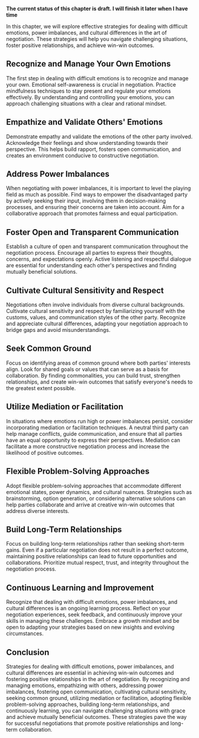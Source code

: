 **The current status of this chapter is draft. I will finish it later when I have time**

In this chapter, we will explore effective strategies for dealing with difficult emotions, power imbalances, and cultural differences in the art of negotiation. These strategies will help you navigate challenging situations, foster positive relationships, and achieve win-win outcomes.

Recognize and Manage Your Own Emotions
--------------------------------------

The first step in dealing with difficult emotions is to recognize and manage your own. Emotional self-awareness is crucial in negotiation. Practice mindfulness techniques to stay present and regulate your emotions effectively. By understanding and controlling your emotions, you can approach challenging situations with a clear and rational mindset.

Empathize and Validate Others' Emotions
---------------------------------------

Demonstrate empathy and validate the emotions of the other party involved. Acknowledge their feelings and show understanding towards their perspective. This helps build rapport, fosters open communication, and creates an environment conducive to constructive negotiation.

Address Power Imbalances
------------------------

When negotiating with power imbalances, it is important to level the playing field as much as possible. Find ways to empower the disadvantaged party by actively seeking their input, involving them in decision-making processes, and ensuring their concerns are taken into account. Aim for a collaborative approach that promotes fairness and equal participation.

Foster Open and Transparent Communication
-----------------------------------------

Establish a culture of open and transparent communication throughout the negotiation process. Encourage all parties to express their thoughts, concerns, and expectations openly. Active listening and respectful dialogue are essential for understanding each other's perspectives and finding mutually beneficial solutions.

Cultivate Cultural Sensitivity and Respect
------------------------------------------

Negotiations often involve individuals from diverse cultural backgrounds. Cultivate cultural sensitivity and respect by familiarizing yourself with the customs, values, and communication styles of the other party. Recognize and appreciate cultural differences, adapting your negotiation approach to bridge gaps and avoid misunderstandings.

Seek Common Ground
------------------

Focus on identifying areas of common ground where both parties' interests align. Look for shared goals or values that can serve as a basis for collaboration. By finding commonalities, you can build trust, strengthen relationships, and create win-win outcomes that satisfy everyone's needs to the greatest extent possible.

Utilize Mediation or Facilitation
---------------------------------

In situations where emotions run high or power imbalances persist, consider incorporating mediation or facilitation techniques. A neutral third party can help manage conflicts, guide communication, and ensure that all parties have an equal opportunity to express their perspectives. Mediation can facilitate a more constructive negotiation process and increase the likelihood of positive outcomes.

Flexible Problem-Solving Approaches
-----------------------------------

Adopt flexible problem-solving approaches that accommodate different emotional states, power dynamics, and cultural nuances. Strategies such as brainstorming, option generation, or considering alternative solutions can help parties collaborate and arrive at creative win-win outcomes that address diverse interests.

Build Long-Term Relationships
-----------------------------

Focus on building long-term relationships rather than seeking short-term gains. Even if a particular negotiation does not result in a perfect outcome, maintaining positive relationships can lead to future opportunities and collaborations. Prioritize mutual respect, trust, and integrity throughout the negotiation process.

Continuous Learning and Improvement
-----------------------------------

Recognize that dealing with difficult emotions, power imbalances, and cultural differences is an ongoing learning process. Reflect on your negotiation experiences, seek feedback, and continuously improve your skills in managing these challenges. Embrace a growth mindset and be open to adapting your strategies based on new insights and evolving circumstances.

Conclusion
----------

Strategies for dealing with difficult emotions, power imbalances, and cultural differences are essential in achieving win-win outcomes and fostering positive relationships in the art of negotiation. By recognizing and managing emotions, empathizing with others, addressing power imbalances, fostering open communication, cultivating cultural sensitivity, seeking common ground, utilizing mediation or facilitation, adopting flexible problem-solving approaches, building long-term relationships, and continuously learning, you can navigate challenging situations with grace and achieve mutually beneficial outcomes. These strategies pave the way for successful negotiations that promote positive relationships and long-term collaboration.
